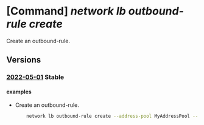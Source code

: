 # [Command] _network lb outbound-rule create_

Create an outbound-rule.

## Versions

### [2022-05-01](/Resources/mgmt-plane/L3N1YnNjcmlwdGlvbnMve30vcmVzb3VyY2Vncm91cHMve30vcHJvdmlkZXJzL21pY3Jvc29mdC5uZXR3b3JrL2xvYWRiYWxhbmNlcnMve30=/2022-05-01.xml) **Stable**

<!-- mgmt-plane /subscriptions/{}/resourcegroups/{}/providers/microsoft.network/loadbalancers/{} 2022-05-01 properties.outboundRules[] -->

#### examples

- Create an outbound-rule.
    ```bash
        network lb outbound-rule create --address-pool MyAddressPool --frontend-ip-configs myfrontendoutbound --idle-timeout 5 --lb-name MyLb --name MyOutboundRule --outbound-ports 10000 --protocol Udp --resource-group MyResourceGroup
    ```
